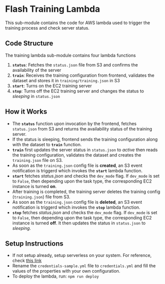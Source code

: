 # Flash Training Lambda

This sub-module contains the code for AWS lambda used to trigger the training process and check server status.

## Code Structure

The training lambda sub-module contains four lambda functions

1. **`status`**: Fetches the `status.json` file from S3 and confirms the availability of the server
2. **`train`**: Receives the training configuration from frontend, validates the dataset and stores it in `training/training.json` in S3
3. **`start`**: Turns on the EC2 training server
4. **`stop`**: Turns off the EC2 training server and changes the status to _sleeping_ in `status.json`

## How it Works

- The **`status`** function upon invocation by the frontend, fetches `status.json` from S3 and returns the availability status of the training server.
- If the status is sleeping, frontend sends the training configuration along with the dataset to **`train`** function.
- **`train`** first updates the server status in `status.json` to _active_ then reads the training configuration, validates the dataset and creates the `training.json` file on S3.
- As soon as the `training.json` config file is **created**, an S3 event notification is triggerd which invokes the **`start`** lambda function.
- **`start`** fetches _status.json_ and checks the `dev_mode` flag. If `dev_mode` is set to `False`, then depending upon the task type, the corresponding EC2 instance is turned **on**.
- After training is completed, the training server deletes the training config (`training.json`) file from S3.
- As soon as the `training.json` config file is **deleted**, an S3 event notification is triggerd which invokes the **`stop`** lambda function.
- **`stop`** fetches _status.json_ and checks the `dev_mode` flag. If `dev_mode` is set to `False`, then depending upon the task type, the corresponding EC2 instance is turned **off**. It then updates the status in `status.json` to _sleeping_.

## Setup Instructions

- If not setup already, setup serverless on your system. For reference, check [this link](https://www.serverless.com/framework/docs/providers/aws/guide/installation/)
- Rename the `credentials-sample.yml` file to `credentials.yml` and fill the values of the properties with your own configuration.
- To deploy the lambda, run: `npm run deploy`
